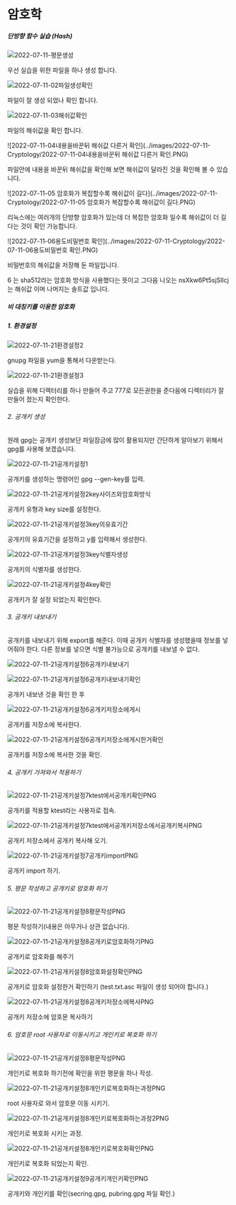 # 암호학

##### 단방향 함수 실습 (Hash)

![2022-07-11-평문생성](../images/2022-07-11-Cryptology/2022-07-11-평문생성.PNG)

우선 실습을 위한 파일을 하나 생성 합니다.



![2022-07-11-02파일생성확인](../images/2022-07-11-Cryptology/2022-07-11-02파일생성확인.PNG)

파일이 잘 생성 되었나 확인 합니다.



![2022-07-11-03해쉬값확인](../images/2022-07-11-Cryptology/2022-07-11-03해쉬값확인.PNG)

파일의 해쉬값을 확인 합니다.



![2022-07-11-04내용을바꾼뒤 해쉬값 다른거 확인](../images/2022-07-11-Cryptology/2022-07-11-04내용을바꾼뒤 해쉬값 다른거 확인.PNG)

파일안에 내용을 바꾼뒤 해쉬값을 확인해 보면 해쉬값이 달라진 것을 확인해 볼 수 있습니다.



![2022-07-11-05 암호화가 복잡할수록 해쉬값이 길다](../images/2022-07-11-Cryptology/2022-07-11-05 암호화가 복잡할수록 해쉬값이 길다.PNG)

리눅스에는 여러개의 단방향 암호화가 있는데 더 복잡한 암호화 일수록 해쉬값이 더 길다는 것이 확인 가능합니다.



![2022-07-11-06용도비밀번호 확인](../images/2022-07-11-Cryptology/2022-07-11-06용도비밀번호 확인.PNG)

비밀번호의 해쉬값을 저장해 둔 파일입니다.

$6$ 는 sha512라는 암호화 방식을 사용했다는 뜻이고 그다음 나오는 nsXkw6Pt5sjSlIcj는 해쉬값 이며 나머지는 솔트값 입니다.











##### 비 대칭키를 이용한 암호화

#####  1. 환경설정

![2022-07-11-21환경설정2](../images/2022-07-11-Cryptology/2022-07-11-21환경설정2.PNG)

gnupg 파일을 yum을 통해서 다운받는다.

![2022-07-11-21환경설정3](../images/2022-07-11-Cryptology/2022-07-11-21환경설정3.PNG)

실습을 위해 디렉터리를 하나 만들어 주고 777로 모든권한을 준다음에 디렉터리가 잘 만들어 졌는지 확인한다.



###### 2. 공개키 생성

원래 gpg는 공개키 생성보단 파일잠금에 많이 활용되지만 간단하게 알아보기 위해서 gpg를 사용해 보겠습니다.

![2022-07-11-21공개키설정1](../images/2022-07-11-Cryptology/2022-07-11-21공개키설정1.PNG)

공개키를 생성하는 명령어인 gpg --gen-key를 입력.

![2022-07-11-21공개키설정2key사이즈와암호화방식](../images/2022-07-11-Cryptology/2022-07-11-21공개키설정2key사이즈와암호화방식.PNG)

공개키 유형과 key size를 설정한다.

![2022-07-11-21공개키설정3key의유효기간](../images/2022-07-11-Cryptology/2022-07-11-21공개키설정3key의유효기간.PNG)

공개키의 유효기간을 설정하고 y를 입력해서 생성한다.

![2022-07-11-21공개키설정3key식별자생성](../images/2022-07-11-Cryptology/2022-07-11-21공개키설정3key식별자생성-16575339175227.PNG)

공개키의 식별자를 생성한다.

![2022-07-11-21공개키설정4key확인](../images/2022-07-11-Cryptology/2022-07-11-21공개키설정4key확인.PNG)

공개키가 잘 설정 되었는지 확인한다.

###### 3. 공개키 내보내기

공개키를 내보내기 위해 export를 해준다. 이때 공개키 식별자를 생성했을때 정보를 넣어줘야 한다. 다른 정보를 넣으면 식별 불가능으로 공개키를 내보낼 수 없다.

![2022-07-11-21공개키설정6공개키내보내기](../images/2022-07-11-Cryptology/2022-07-11-21공개키설정6공개키내보내기.PNG)



![2022-07-11-21공개키설정6공개키내보내기확인](../images/2022-07-11-Cryptology/2022-07-11-21공개키설정6공개키내보내기확인.PNG)

공개키 내보낸 것을 확인 한 후



![2022-07-11-21공개키설정6공개키저장소에게시](../images/2022-07-11-Cryptology/2022-07-11-21공개키설정6공개키저장소에게시.PNG)

공개키를 저장소에 복사한다.



![2022-07-11-21공개키설정6공개키저장소에게시한거확인](../images/2022-07-11-Cryptology/2022-07-11-21공개키설정6공개키저장소에게시한거확인.PNG)

공개키를 저장소에 복사한 것을 확인.



###### 4. 공개키 가져와서 적용하기



![2022-07-11-21공개키설정7ktest에서공개키확인PNG](../images/2022-07-11-Cryptology/2022-07-11-21공개키설정7ktest에서공개키확인PNG.PNG)

공개키를 적용할 ktest라는 사용자로 접속.



![2022-07-11-21공개키설정7ktest에서공개키저장소에서공개키복사PNG](../images/2022-07-11-Cryptology/2022-07-11-21공개키설정7ktest에서공개키저장소에서공개키복사PNG.PNG)

공개키 저장소에서 공개키 복사해 오기.



![2022-07-11-21공개키설정7공개키importPNG](../images/2022-07-11-Cryptology/2022-07-11-21공개키설정7공개키importPNG.PNG)

공개키 import 하기.



###### 5. 평문 작성하고 공개키로 암호화 하기

![2022-07-11-21공개키설정8평문작성PNG](../images/2022-07-11-Cryptology/2022-07-11-21공개키설정8평문작성PNG.PNG)

평문 작성하기(내용은 아무거나 상관 없습니다).



![2022-07-11-21공개키설정8공개키로암호화하기PNG](../images/2022-07-11-Cryptology/2022-07-11-21공개키설정8공개키로암호화하기PNG.PNG)

공개키로 암호화를 해주기



![2022-07-11-21공개키설정8암호화설정확인PNG](../images/2022-07-11-Cryptology/2022-07-11-21공개키설정8암호화설정확인PNG.PNG)

공개키로 암호화 설정한거 확인하기 (test.txt.asc 파일이 생성 되어야 합니다.)



![2022-07-11-21공개키설정8공개키저장소에복사PNG](../images/2022-07-11-Cryptology/2022-07-11-21공개키설정8공개키저장소에복사PNG.PNG)

공개키 저장소에 암호문 복사하기



###### 6. 암호문 root 사용자로 이동시키고 개인키로 복호화 하기

![2022-07-11-21공개키설정8평문작성PNG](../images/2022-07-11-Cryptology/2022-07-11-21공개키설정8평문작성PNG-165753535457223.PNG)

개인키로 복호화 하기전에 확인을 위한 평문을 하나 작성.



![2022-07-11-21공개키설정8개인키로복호화하는과정PNG](../images/2022-07-11-Cryptology/2022-07-11-21공개키설정8개인키로복호화하는과정PNG.PNG)

root 사용자로 와서 암호문 이동 시키기.



![2022-07-11-21공개키설정8개인키로복호화하는과정2PNG](../images/2022-07-11-Cryptology/2022-07-11-21공개키설정8개인키로복호화하는과정2PNG.PNG)

개인키로 복호화 시키는 과정.



![2022-07-11-21공개키설정8개인키로복호화확인PNG](../images/2022-07-11-Cryptology/2022-07-11-21공개키설정8개인키로복호화확인PNG.PNG)

개인키로 복호화 되었는지 확인.



![2022-07-11-21공개키설정9공개키개인키확인PNG](../images/2022-07-11-Cryptology/2022-07-11-21공개키설정9공개키개인키확인PNG.PNG)

공개키와 개인키를 확인(secring.gpg, pubring.gpg 파일 확인.)
